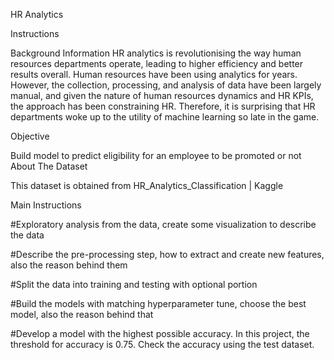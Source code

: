 
HR Analytics

Instructions


Background Information
HR analytics is revolutionising the way human resources departments operate, leading
to higher efficiency and better results overall. Human resources have been using
analytics for years. However, the collection, processing, and analysis of data have been
largely manual, and given the nature of human resources dynamics and HR KPIs, the
approach has been constraining HR. Therefore, it is surprising that HR departments
woke up to the utility of machine learning so late in the game.


Objective

Build model to predict eligibility for an employee to be promoted or not
About The Dataset

This dataset is obtained from HR_Analytics_Classification | Kaggle


Main Instructions

#Exploratory analysis from the data, create some visualization to describe the data

#Describe the pre-processing step, how to extract and create new features, also the reason behind them

#Split the data into training and testing with optional portion

#Build the models with matching hyperparameter tune, choose the best model, also the reason behind that

#Develop a model with the highest possible accuracy. In this project, the threshold for
accuracy is 0.75. Check the accuracy using the test dataset.




